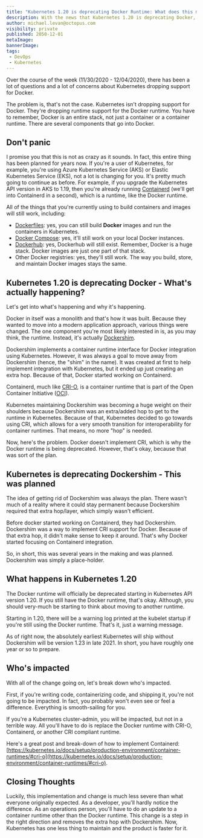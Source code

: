 ```yaml
---
title: "Kubernetes 1.20 is deprecating Docker Runtime: What does this mean?"
description: With the news that Kubernetes 1.20 is deprecating Docker, there has been a lot of panic. This blog post explains what's happening and what you can do to solve the problem.
author: michael.levan@octopus.com
visibility: private
published: 2050-12-01
metaImage:
bannerImage:
tags:
 - DevOps
 - Kubernetes
---
```


Over the course of the week (11/30/2020 - 12/04/2020), there has been a lot of questions and a lot of concerns about Kubernetes dropping support for Docker.

The problem is, that's not the case. Kubernetes isn't dropping support for Docker. They're dropping runtime support for the Docker runtime. You have to remember, Docker is an entire stack, not just a container or a container runtime. There are several components that go into Docker.

## Don't panic

I promise you that this is not as crazy as it sounds. In fact, this entire thing has been planned for years now. If you're a user of Kubernetes, for example, you're using Azure Kubernetes Service (AKS) or Elastic Kubernetes Service (EKS), not a lot is changing for you. It's pretty much going to continue as before. For example, if you upgrade the Kubernetes API version in AKS to 1.19, then you're already running [Containerd](https://containerd.io/) (we'll get into Containerd in a second), which is a runtime, like the Docker runtime.

All of the things that you're currently using to build containers and images will still work, including:

- [Dockerfiles](https://docs.docker.com/engine/reference/builder/): yes, you can still build **Docker** images and run the containers in Kubernetes.
- [Docker Compose](https://docs.docker.com/compose/): yes, it'll still work on your local Docker instances.
- [Dockerhub](https://hub.docker.com/): yes, Dockerhub will still exist. Remember, Docker is a huge stack. Docker images are just one part of that stack.
- Other Docker registries: yes, they'll still work. The way you build, store, and maintain Docker images stays the same.

## Kubernetes 1.20 is deprecating Docker - What's actually happening?

Let's get into what's happening and why it's happening.

Docker in itself was a monolith and that's how it was built. Because they wanted to move into a modern application approach, various things were changed. The one component you're most likely interested in is, as you may think, the runtime. Instead, it's actually [Dockershim](https://godoc.org/k8s.io/kubernetes/pkg/kubelet/dockershim).

Dockershim implements a container runtime interface for Docker integration using Kubernetes. However, it was always a goal to move away from Dockershim (hence, the "shim" in the name). It was created at first to help implement integration with Kubernetes, but it ended up just creating an extra hop. Because of that, Docker started working on Containerd.

Containerd, much like [CRI-O](https://www.redhat.com/en/blog/introducing-cri-o-10#:~:text=CRI%2DO%3A%20A%20Lightweight%20Container%20Runtime%20for%20Kubernetes&text=The%20name%20derives%20from%20CRI,support%20any%20OCI%2Dconformant%20runtime.), is a container runtime that is part of the Open Container Initiative ([OCI](https://opencontainers.org/)). 

Kubernetes maintaining Dockershim was becoming a huge weight on their shoulders because Dockershim was an extra/added hop to get to the runtime in Kubernetes. Because of that, Kubernetes decided to go towards using CRI, which allows for a very smooth transition for interoperability for container runtimes. That means, no more "hop" is needed.

Now, here's the problem. Docker doesn't implement CRI, which is why the Docker runtime is being deprecated. However, that's okay, because that was sort of the plan.

## Kubernetes is deprecating Dockershim - This was planned

The idea of getting rid of Dockershim was always the plan. There wasn't much of a reality where it could stay permanent because Dockershim required that extra hop/layer, which simply wasn't efficient.

Before docker started working on Containerd, they had Dockershim. Dockershim was a way to implement CRI support for Docker. Because of that extra hop, it didn't make sense to keep it around. That's why Docker started focusing on Containerd integration.

So, in short, this was several years in the making and was planned. Dockershim was simply a place-holder.

## What happens in Kubernetes 1.20

The Docker runtime will officially be deprecated starting in Kubernetes API version 1.20. If you still have the Docker runtime, that's okay. Although, you should very-much be starting to think about moving to another runtime.

Starting in 1.20, there will be a warning log printed at the kubelet startup if you're still using the Docker runtime. That's it, just a warning message.

As of right now, the absolutely earliest Kubernetes will ship without Dockershim will be version 1.23 in late 2021. In short, you have roughly one year or so to prepare.

## Who's impacted

With all of the change going on, let's break down who's impacted.

First, if you're writing code, containerizing code, and shipping it, you're not going to be impacted. In fact, you probably won't even see or feel a difference. Everything is smooth-sailing for you.

If you're a Kubernetes cluster-admin, you will be impacted, but not in a terrible way. All you'll have to do is replace the Docker runtime with CRI-O, Containerd, or another CRI compliant runtime.

Here's a great post and break-down of how to implement Containerd: [https://kubernetes.io/docs/setup/production-environment/container-runtimes/#cri-o](https://kubernetes.io/docs/setup/production-environment/container-runtimes/#cri-o).

## Closing Thoughts

Luckily, this implementation and change is much less severe than what everyone originally expected. As a developer, you'll hardly notice the difference. As an operations person, you'll have to do an update to a container runtime other than the Docker runtime. This change is a step in the right direction and removes the extra hop with Dockershim. Now, Kubernetes has one less thing to maintain and the product is faster for it.

